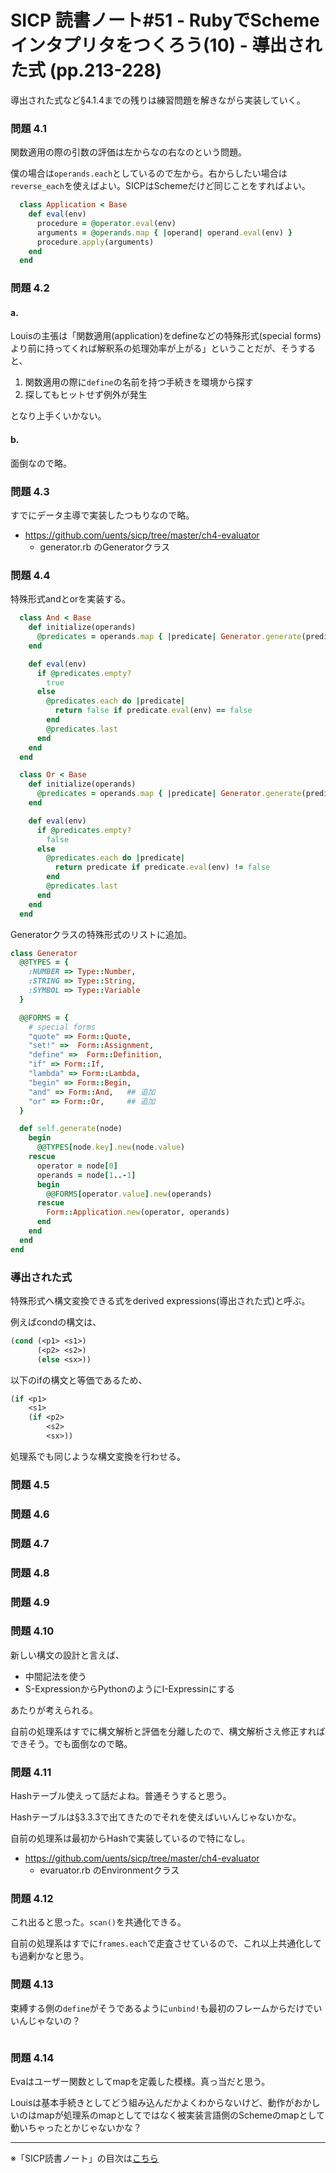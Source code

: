SICP 読書ノート#51 - RubyでSchemeインタプリタをつくろう(10) - 導出された式 (pp.213-228)
======================================

導出された式など§4.1.4までの残りは練習問題を解きながら実装していく。


### 問題 4.1

関数適用の際の引数の評価は左からなの右なのという問題。

僕の場合は```operands.each```としているので左から。右からしたい場合は```reverse_each```を使えばよい。SICPはSchemeだけど同じことをすればよい。

```ruby
  class Application < Base
    def eval(env)
      procedure = @operator.eval(env)
      arguments = @operands.map { |operand| operand.eval(env) }
      procedure.apply(arguments)
    end
  end
```


### 問題 4.2

#### a.

Louisの主張は「関数適用(application)をdefineなどの特殊形式(special forms)より前に持ってくれば解釈系の処理効率が上がる」ということだが、そうすると、

1. 関数適用の際に```define```の名前を持つ手続きを環境から探す
2. 探してもヒットせず例外が発生

となり上手くいかない。

#### b.

面倒なので略。


### 問題 4.3

すでにデータ主導で実装したつもりなので略。

- https://github.com/uents/sicp/tree/master/ch4-evaluator
  + generator.rb のGeneratorクラス


### 問題 4.4

特殊形式andとorを実装する。

```ruby
  class And < Base
    def initialize(operands)
      @predicates = operands.map { |predicate| Generator.generate(predicate) }
    end

    def eval(env)
      if @predicates.empty?
        true
      else
        @predicates.each do |predicate|
          return false if predicate.eval(env) == false
        end
        @predicates.last
      end
    end
  end

  class Or < Base
    def initialize(operands)
      @predicates = operands.map { |predicate| Generator.generate(predicate) }
    end

    def eval(env)
      if @predicates.empty?
        false
      else
        @predicates.each do |predicate|
          return predicate if predicate.eval(env) != false
        end
        @predicates.last
      end
    end
  end
```

Generatorクラスの特殊形式のリストに追加。

```ruby
class Generator
  @@TYPES = {
    :NUMBER => Type::Number,
    :STRING => Type::String,
    :SYMBOL => Type::Variable
  }

  @@FORMS = {
    # special forms
    "quote" => Form::Quote,
    "set!" =>  Form::Assignment,
    "define" =>  Form::Definition,
    "if" => Form::If,
    "lambda" => Form::Lambda,
    "begin" => Form::Begin,
    "and" => Form::And,   ## 追加
    "or" => Form::Or,     ## 追加
  }

  def self.generate(node)
    begin
      @@TYPES[node.key].new(node.value)
    rescue
      operator = node[0]
      operands = node[1..-1]
      begin
        @@FORMS[operator.value].new(operands)
      rescue
        Form::Application.new(operator, operands)
      end
    end        
  end
end
```

### 導出された式

特殊形式へ構文変換できる式をderived expressions(導出された式)と呼ぶ。

例えばcondの構文は、

```scheme
(cond (<p1> <s1>)
      (<p2> <s2>)
      (else <sx>))
```

以下のifの構文と等価であるため、

```scheme
(if <p1>
	<s1>
	(if <p2>
		<s2>
		<sx>))
```

処理系でも同じような構文変換を行わせる。




### 問題 4.5


### 問題 4.6


### 問題 4.7


### 問題 4.8


### 問題 4.9


### 問題 4.10

新しい構文の設計と言えば、

- 中間記法を使う
- S-ExpressionからPythonのようにI-Expressinにする

あたりが考えられる。

自前の処理系はすでに構文解析と評価を分離したので、構文解析さえ修正すればできそう。でも面倒なので略。


### 問題 4.11

Hashテーブル使えって話だよね。普通そうすると思う。

Hashテーブルは§3.3.3で出てきたのでそれを使えばいいんじゃないかな。

自前の処理系は最初からHashで実装しているので特になし。

- https://github.com/uents/sicp/tree/master/ch4-evaluator
  + evaruator.rb のEnvironmentクラス


### 問題 4.12

これ出ると思った。```scan()```を共通化できる。

自前の処理系はすでに```frames.each```で走査させているので、これ以上共通化しても過剰かなと思う。

### 問題 4.13

束縛する側の```define```がそうであるように```unbind!```も最初のフレームからだけでいいんじゃないの？

```ruby

```

### 問題 4.14

Evaはユーザー関数としてmapを定義した模様。真っ当だと思う。

Louisは基本手続きとしてどう組み込んだかよくわからないけど、動作がおかしいのはmapが処理系のmapとしてではなく被実装言語側のSchemeのmapとして動いちゃったとかじゃないかな？




--------------------------------

※「SICP読書ノート」の目次は[こちら](/entry/sicp/index)


<script type="text/x-mathjax-config">
  MathJax.Hub.Config({ tex2jax: { inlineMath: [['$','$'], ["\\(","\\)"]] } });
</script>
<script type="text/javascript"
  src="http://cdn.mathjax.org/mathjax/latest/MathJax.js?config=TeX-AMS_HTML">
</script>
<meta http-equiv="X-UA-Compatible" CONTENT="IE=EmulateIE7" />


